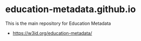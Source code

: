 # education-metadata.github.io

This is the main repository for Education Metadata

- https://w3id.org/education-metadata/